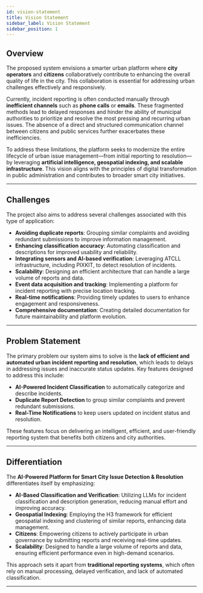 ```yaml
---
id: vision-statement
title: Vision Statement
sidebar_label: Vision Statement
sidebar_position: 1
---
```


## Overview

The proposed system envisions a smarter urban platform where **city operators** and **citizens** collaboratively contribute to enhancing the overall quality of life in the city. This collaboration is essential for addressing urban challenges effectively and responsively.

Currently, incident reporting is often conducted manually through **inefficient channels** such as **phone calls** or **emails**. These fragmented methods lead to delayed responses and hinder the ability of municipal authorities to prioritize and resolve the most pressing and recurring urban issues. The absence of a direct and structured communication channel between citizens and public services further exacerbates these inefficiencies.

To address these limitations, the platform seeks to modernize the entire lifecycle of urban issue management—from initial reporting to resolution—by leveraging **artificial intelligence, geospatial indexing, and scalable infrastructure**. This vision aligns with the principles of digital transformation in public administration and contributes to broader smart city initiatives.

---

## Challenges
The project also aims to address several challenges associated with this type of application:

- **Avoiding duplicate reports**: Grouping similar complaints and avoiding redundant submissions to improve information management.
- **Enhancing classification accuracy**: Automating classification and descriptions for improved usability and reliability.
- **Integrating sensors and AI-based verification**: Leveraging ATCLL infrastructure, including PIXKIT, to detect resolution of incidents.
- **Scalability**: Designing an efficient architecture that can handle a large volume of reports and data.
- **Event data acquisition and tracking**: Implementing a platform for incident reporting with precise location tracking.
- **Real-time notifications**: Providing timely updates to users to enhance engagement and responsiveness.
- **Comprehensive documentation**: Creating detailed documentation for future maintainability and platform evolution.

---

## Problem Statement
The primary problem our system aims to solve is the **lack of efficient and automated urban incident reporting and resolution**, which leads to delays in addressing issues and inaccurate status updates. Key features designed to address this include:

- **AI-Powered Incident Classification** to automatically categorize and describe incidents.
- **Duplicate Report Detection** to group similar complaints and prevent redundant submissions.
- **Real-Time Notifications** to keep users updated on incident status and resolution.

These features focus on delivering an intelligent, efficient, and user-friendly reporting system that benefits both citizens and city authorities.

---

## Differentiation
The **AI-Powered Platform for Smart City Issue Detection & Resolution** differentiates itself by emphasizing:

- **AI-Based Classification and Verification**: Utilizing LLMs for incident classification and description generation, reducing manual effort and improving accuracy.
- **Geospatial Indexing**: Employing the H3 framework for efficient geospatial indexing and clustering of similar reports, enhancing data management.
- **Citizens**: Empowering citizens to actively participate in urban governance by submitting reports and receiving real-time updates.
- **Scalability**: Designed to handle a large volume of reports and data, ensuring efficient performance even in high-demand scenarios.

This approach sets it apart from **traditional reporting systems**, which often rely on manual processing, delayed verification, and lack of automated classification.

---
